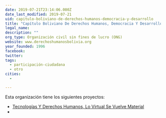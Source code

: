 ```yaml
---
date: 2019-07-21T23:14:06.000Z
date_last_modified: 2019-07-21
uid: capitulo-boliviano-de-derechos-humanos-democracia-y-desarrollo
title: "Capítulo Boliviano De Derechos Humanos, Democracia Y Desarrollo"
legal_name: 
description: ""
org_type: Organización civil sin fines de lucro (ONG)
website: www.derechoshumanosbolivia.org
year_founded: 1996
facebook: 
twitter: 
tags:
  - participación-ciudadana
  - otro
cities: 
  - 

---
```


Esta organización tiene los siguientes proyectos:

- [Tecnologías Y Derechos Humanos, Lo Virtual Se Vuelve Material](/i/tecnologias-y-derechos-humanos-lo-virtual-se-vuelve-material.html)
- [](/i/ecnologias-y-derechos-humanos-lo-virtual-se-vuelve-material.html)
